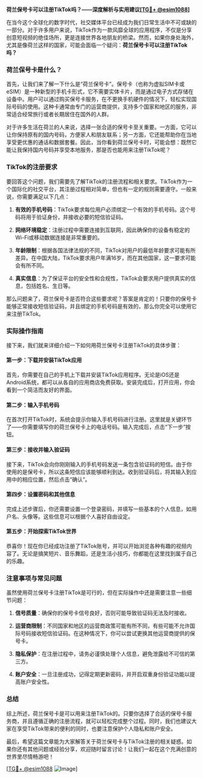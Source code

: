 **荷兰保号卡可以注册TikTok吗？——深度解析与实用建议[[TG💪+ @esim1088](https://t.me/s/esim1088)]**

在当今这个全球化的数字时代，社交媒体平台已经成为我们日常生活中不可或缺的一部分。对于许多用户来说，TikTok作为一款风靡全球的应用程序，不仅是分享创意短视频的绝佳场所，更是连接世界各地朋友的桥梁。然而，如果你身处海外，尤其是像荷兰这样的国家，可能会面临一个疑问：**荷兰保号卡可以注册TikTok吗？**

### 荷兰保号卡是什么？

首先，让我们来了解一下什么是“荷兰保号卡”。保号卡（也称为虚拟SIM卡或eSIM）是一种新型的手机卡形式，它不需要实体卡片，而是通过电子方式存储在设备中。用户可以通过购买保号卡服务，在不更换手机硬件的情况下，轻松实现国际号码的使用。这种卡通常由专门的运营商提供，支持多个国家和地区的服务，非常适合经常旅行或者长期居住在国外的人群。

对于许多生活在荷兰的人来说，选择一张合适的保号卡至关重要。一方面，它可以让你保持原有的国内号码，方便家人和朋友联系；另一方面，它还能帮助你在当地享受更优惠的通话和数据套餐。因此，当你看到荷兰保号卡时，可能会想：既然它能让我保持国内号码并享受本地服务，那是否也能用来注册TikTok呢？

### TikTok的注册要求

要回答这个问题，我们需要先了解TikTok的注册流程和相关要求。TikTok作为一个国际化的社交平台，其注册过程相对简单，但也有一定的规则需要遵守。一般来说，你需要满足以下几点：

1. **有效的手机号码**：TikTok要求每位用户必须绑定一个有效的手机号码。这个号码将用于验证身份，并接收必要的短信验证码。
   
2. **网络环境稳定**：注册过程中需要连接到互联网，因此确保你的设备有稳定的Wi-Fi或移动数据连接是非常重要的。

3. **年龄限制**：根据各国法律法规的不同，TikTok对用户的最低年龄要求可能有所差异。在中国大陆，TikTok要求用户年满16岁，而在其他国家，这一要求可能会有所不同。

4. **真实信息**：为了保证平台的安全性和合规性，TikTok会要求用户提供真实的信息，包括姓名、生日等。

那么问题来了，荷兰保号卡是否符合这些要求呢？答案是肯定的！只要你的保号卡能够正常接收短信验证码，并且绑定的手机号码是有效的，那么你完全可以使用它来注册TikTok。

### 实际操作指南

接下来，我们就来详细介绍一下如何用荷兰保号卡注册TikTok的具体步骤：

#### 第一步：下载并安装TikTok应用

首先，你需要在自己的手机上下载并安装TikTok应用程序。无论是iOS还是Android系统，都可以从各自的应用商店免费获取。安装完成后，打开应用，你会看到一个简洁而友好的界面。

#### 第二步：输入手机号码

在首次打开TikTok时，系统会提示你输入手机号码进行注册。这里就是关键环节了——你需要填写你的荷兰保号卡上的电话号码。输入完成后，点击“下一步”按钮。

#### 第三步：接收并输入验证码

接下来，TikTok会向你刚刚输入的手机号码发送一条包含验证码的短信。由于你使用的是保号卡，所以这条短信应该能够顺利到达。收到验证码后，将其输入到应用中的相应位置，然后点击“确认”。

#### 第四步：设置密码和其他信息

完成上述步骤后，你还需要设置一个登录密码，并填写一些基本的个人信息，如用户名、头像等。这些信息可以根据个人喜好自由设定。

#### 第五步：开始探索TikTok世界

恭喜你！现在你已经成功注册了TikTok账号，并可以开始浏览各种有趣的视频内容了。无论是搞笑短片、音乐舞蹈，还是生活小技巧，你都能在这里找到属于自己的乐趣。

### 注意事项与常见问题

虽然使用荷兰保号卡注册TikTok是可行的，但在实际操作中还是需要注意一些细节问题：

1. **信号质量**：确保你的保号卡信号良好，否则可能导致验证码无法及时接收。
   
2. **运营商限制**：不同国家和地区的运营商政策可能有所不同，有些可能不允许国际号码接收短信验证码。在这种情况下，你可以尝试更换其他运营商提供的保号卡。

3. **隐私保护**：在注册过程中，请务必谨慎处理个人信息，避免泄露给不可信的第三方。

4. **账户安全**：一旦注册成功，记得定期更新密码，并开启双重身份验证功能以提高账户安全性。

### 总结

综上所述，荷兰保号卡是可以用来注册TikTok的。只要你选择了合适的保号卡服务商，并且遵循正确的注册流程，就可以轻松完成整个过程。同时，我们也建议大家在享受TikTok带来的便利的同时，也要注意保护个人隐私和账户安全。

最后，希望这篇文章能为大家解答关于荷兰保号卡与TikTok注册的相关疑惑。如果你还有其他问题或经验分享，欢迎随时留言讨论！让我们一起在这个充满创意的世界里尽情畅游吧！

[[TG💪+ @esim1088](https://t.me/s/esim1088) ![Image](https://i.postimg.cc/4NQfJmqS/Snipaste-2025-05-13-00-14-12.png)]